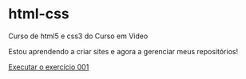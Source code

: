 # html-css
 Curso de html5 e css3 do Curso em Video
 
 Estou aprendendo a criar sites e agora a gerenciar meus repositórios!

 <a href="https://re-castro.github.io/html-css/exercicios/ex001/index.html"> Executar o exercício 001 </a>